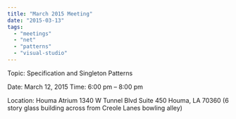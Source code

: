 ```yaml
---
title: "March 2015 Meeting"
date: "2015-03-13"
tags: 
  - "meetings"
  - "net"
  - "patterns"
  - "visual-studio"
---
```


Topic: Specification and Singleton Patterns

Date: March 12, 2015 Time: 6:00 pm – 8:00 pm

Location: Houma Atrium 1340 W Tunnel Blvd Suite 450 Houma, LA 70360 (6 story glass building across from Creole Lanes bowling alley)
